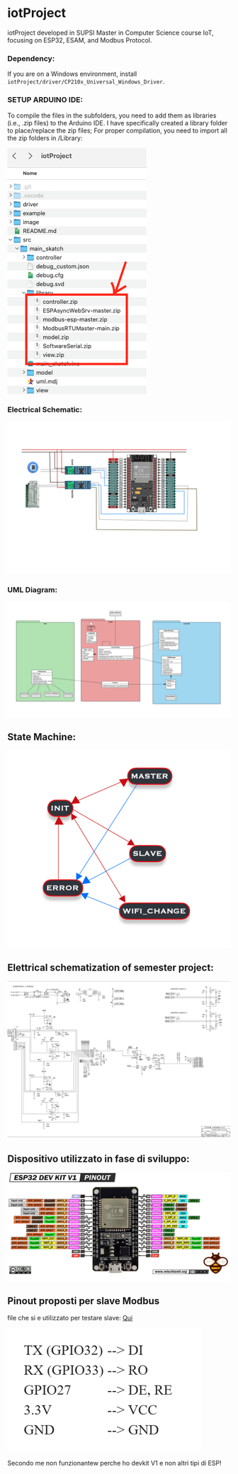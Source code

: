 # iotProject
iotProject developed in SUPSI Master in Computer Science course IoT, focusing on ESP32, ESAM, and Modbus Protocol.

### Dependency:
If you are on a Windows environment, install `iotProject/driver/CP210x_Universal_Windows_Driver`.

### SETUP ARDUINO IDE:

To compile the files in the subfolders, you need to add them as libraries (i.e., .zip files) to the Arduino IDE.
I have specifically created a library folder to place/replace the zip files;
For proper compilation, you need to import all the zip folders in /Library:

![alt text](image/Library.png)

### Electrical Schematic:

![alt text](image/schema_elettrico.jpeg)

### UML Diagram:

![alt text](image/uml.png)

## State Machine: 
![alt text](image/state_machine.png)



## Elettrical schematization of semester project:
![alt text](docs/EsamElettric.jpg)


## Dispositivo utilizzato in fase di sviluppo:
![alt text](image/ESP32-DOIT-DEV-KIT-v1-pinout-mischianti.png)

## Pinout proposti per slave Modbus

file che si e utilizzato per testare slave: [Qui](src/SLAVE_EXAMPLE/modbusSlave2/modbusSlave2.ino)


![alt text](image/SlavePinout.png)


Secondo me non funzionantew perche ho devkit V1 e non altri tipi di ESP!

